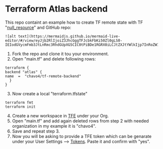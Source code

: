 # Terraform Atlas backend
This repo containt an example how to create TF remote state with  TF "[null_resource](https://www.terraform.io/docs/provisioners/null_resource.html)" and GitHub repo:

```
![alt text](https://mermaidjs.github.io/mermaid-live-editor/#/view/eyJjb2RlIjoiZ3JhcGggTFJcbkFbKi50Zl0gLS0-IEIodGVycmFmb3JtLnRmc3RhdGUpXG5CIC0tPiBDe1RGRX0iLCJtZXJtYWlkIjp7InRoZW1lIjoiZGVmYXVsdCJ9fQ)
```
1.  Fork the repo and clone it tou your environment.
2. Open "main.tf" and delete following rows:
```
terraform {
backend "atlas" {
name  =  "chavo4/tf-remote-backend"
  }
}
```
3. Now create a local "terraform.tfstate"
```
terraform fmt
terraform init
```
4. Create a new workspace in [TFE](https://app.terraform.io) under your Org.
5. Open "main.tf" and add again deleted rows from step 2 with needed organization in my example it is "chavo4".
6. Save and repeat step 3.
7. Now you will be asking to provide a TFE token which can be genarate under your User Settings --> [Tokens](https://app.terraform.io/app/settings/tokens). Paste it and confirm with "yes".
